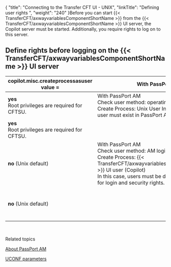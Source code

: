 {
    "title": "Connecting to the Transfer CFT UI  - UNIX",
    "linkTitle": "Defining user rights ",
    "weight": "240"
}Before you can start {{< TransferCFT/axwayvariablesComponentShortName  >}} from the {{< TransferCFT/axwayvariablesComponentShortName  >}} UI server, the Copilot server must be started. Additionally, you require rights to log on to this server.

<span id="Define rights before logging on the CFT Navigator server"></span>

Define rights before logging on the {{< TransferCFT/axwayvariablesComponentShortName  >}} UI server
--------------------------------------------------------------------------------------------------------


| copilot.misc.createprocessasuser<br/> value = | With PassPort AM | Without PassPort AM  |
| --- | --- | --- |
| **yes**<br/> Root privileges are required for CFTSU. | With PassPort AM<br/> Check user method: operating system login<br/> Create Process: Unix User In this case, the system user must exist in PassPort AM for security rights. |   |
| **yes**<br/> Root privileges are required for CFTSU. |   | No PassPort AM<br/> Check user method: operating system login<br/> Create Process: Unix user |
| **no** (Unix default)  | With PassPort AM<br/> Check user method: AM login<br/> Create Process: {{< TransferCFT/axwayvariablesComponentShortName  >}} UI user (Copilot)<br/> In this case, users must be defined in PassPort AM for login and security rights. |   |
| **no** (Unix default)  |   | No PassPort AM<br/> Users must be created in the local {{< TransferCFT/axwayvariablesComponentShortName  >}} internal datafile (xfbadmusr, see [xfbadmusr utilitiy](../../use_cft_utilities#xfbadmusr1)) |


 

Related topics

[About PassPort AM](../../../../../internal_a_m_start_here/about_passport_am)

[UCONF parameters](../../../../../admin_intro/uconf/uconf_parameters)
